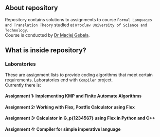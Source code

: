 ## About repository
Repository contains solutions to assignments to course `Formal Languages and Translation Theory` studied at `Wroclaw University of Science and Technology`.   
Course is conducted by [Dr Maciej Gebala](https://cs.pwr.edu.pl/gebala/).  
## What is inside repository?
### Laboratories
These are assignment lists to provide coding algorithms that meet certain requirements.
Laboratories end with `Compiler` project.  
Currently there is:
#### Assignment 1: Implementing KMP and Finite Automate Algorithms 
#### Assignment 2: Working with Flex, Postfix Calculator using Flex
#### Assignment 3: Calculator in G_p{1234567} using Flex in Python and C++
#### Assignment 4: Compiler for simple imperative language
